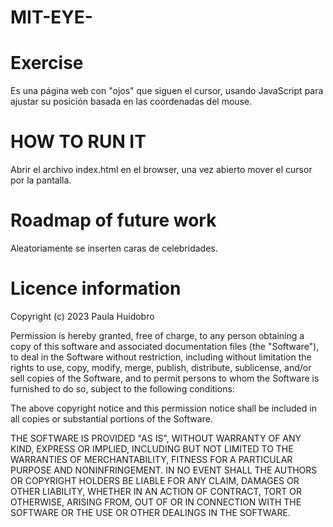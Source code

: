 # MIT-EYE-

# Exercise
 Es una página web con "ojos" que siguen el cursor, usando JavaScript para ajustar su posición basada en las coordenadas del mouse.

# HOW TO RUN IT
Abrir el archivo index.html en el browser, una vez abierto mover el cursor por la pantalla.

# Roadmap of future work
Aleatoriamente se inserten caras de celebridades.

# Licence information
Copyright (c) 2023 Paula Huidobro

Permission is hereby granted, free of charge, to any person obtaining a copy
of this software and associated documentation files (the "Software"), to deal
in the Software without restriction, including without limitation the rights
to use, copy, modify, merge, publish, distribute, sublicense, and/or sell
copies of the Software, and to permit persons to whom the Software is
furnished to do so, subject to the following conditions:

The above copyright notice and this permission notice shall be included in all
copies or substantial portions of the Software.

THE SOFTWARE IS PROVIDED "AS IS", WITHOUT WARRANTY OF ANY KIND, EXPRESS OR
IMPLIED, INCLUDING BUT NOT LIMITED TO THE WARRANTIES OF MERCHANTABILITY,
FITNESS FOR A PARTICULAR PURPOSE AND NONINFRINGEMENT. IN NO EVENT SHALL THE
AUTHORS OR COPYRIGHT HOLDERS BE LIABLE FOR ANY CLAIM, DAMAGES OR OTHER
LIABILITY, WHETHER IN AN ACTION OF CONTRACT, TORT OR OTHERWISE, ARISING FROM,
OUT OF OR IN CONNECTION WITH THE SOFTWARE OR THE USE OR OTHER DEALINGS IN THE
SOFTWARE.

